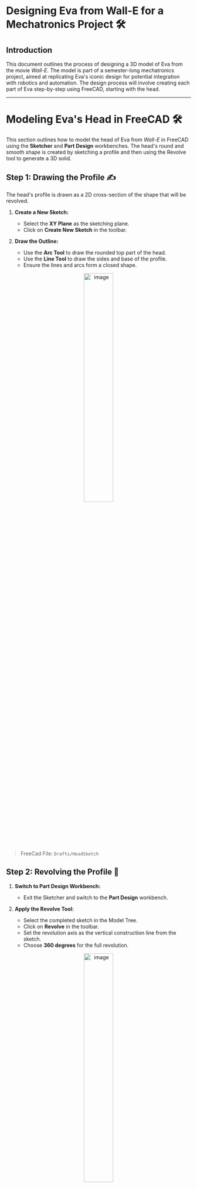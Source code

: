 # Designing Eva from Wall-E for a Mechatronics Project 🛠️

## Introduction
This document outlines the process of designing a 3D model of Eva from the movie *Wall-E*. The model is part of a semester-long mechatronics project, aimed at replicating Eva's iconic design for potential integration with robotics and automation. The design process will involve creating each part of Eva step-by-step using FreeCAD, starting with the head.

---

# Modeling Eva's Head in FreeCAD 🛠️

This section outlines how to model the head of Eva from *Wall-E* in FreeCAD using the **Sketcher** and **Part Design** workbenches. The head's round and smooth shape is created by sketching a profile and then using the Revolve tool to generate a 3D solid.


## Step 1: Drawing the Profile ✍️
The head's profile is drawn as a 2D cross-section of the shape that will be revolved.

1. **Create a New Sketch:**
   - Select the **XY Plane** as the sketching plane.
   - Click on **Create New Sketch** in the toolbar.

2. **Draw the Outline:**
   - Use the **Arc Tool** to draw the rounded top part of the head.
   - Use the **Line Tool** to draw the sides and base of the profile.
   - Ensure the lines and arcs form a closed shape.

<div align="center">
    <img class="logo" src="../media/project/drawing.png" alt="image" width="40%">
</div>

> FreeCad File: `Drafts/HeadSketch`

## Step 2: Revolving the Profile 🔄
1. **Switch to Part Design Workbench:**
   - Exit the Sketcher and switch to the **Part Design** workbench.

2. **Apply the Revolve Tool:**
   - Select the completed sketch in the Model Tree.
   - Click on **Revolve** in the toolbar.
   - Set the revolution axis as the vertical construction line from the sketch.
   - Choose **360 degrees** for the full revolution.

<div align="center">
    <img class="logo" src="../media/project/head.png" alt="image" width="40%">
</div>

> FreeCad File: `Drafts/Revolve`

## Result

The 2D sketch is now a 3D solid representing Eva's head.

<div align="center">
    <img class="logo" src="../media/project/head.gif" alt="image" width="40%">
</div>

# Modeling Eva's Body in FreeCAD 🛠️

This section explains the process of designing Eva's body, starting with a spherical base that is deformed into an ovoid shape and using cutting and slicing operations to shape it into the desired form.

---

## Step 1: Creating the Spherical Base 🌐
1. **Insert a Sphere:**
   - Open the **Part Workbench**.
   - Insert a sphere using the **Create Primitive** tool.
   - Adjust the sphere's radius to roughly match the initial size of Eva's body.

<div align="center">
    <img class="logo" src="../media/project/body-sphere.png" alt="image" width="30%">
</div>

> FreeCad File: `Drafts/Sphere`

2. **Deform the Sphere into an Ovoid:**
   - Use the **Scale Tool** or adjust the properties of the sphere to stretch it along the Z-axis.
   - This creates the ovoid shape characteristic of Eva's body.

3. **Position the Ovoid Shape:**
   - Move the deformed sphere along the Z-axis to align it with the overall design.
   - Ensure it represents the main volume of the body.

<div align="center">
    <img class="logo" src="../media/project/body-base.png" alt="image" width="30%">
</div>

> FreeCad File: `Non-Sized-Parts/.../EvaBody/Body/Sphere001`

## Step 2: Shaping the Neck 🌀

1. **Build Other Sphere:**
   - Generate another sphere with the same radious
   - Locate the sphere at the neck.

2. **Perform a Boolean Cut:**
   - Use the **Boolean Difference Tool** to subtract the smaller ovoid from the larger one.

<div align="center">
    <img class="logo" src="../media/project/body-neck.png" alt="image" width="30%">
</div>

## Step 3: Shaping the Body ✂️
1. **Slice the Ovoid:**
   - Insert a rectangular **Cut Plane** using the **Part Workbench**.
   - Position the plane to remove the bottom portion of the ovoid, flattening the base.
   - Use the **Boolean Cut Tool** to perform the slice.

2. **Create the Arm Openings:**
   - Insert two smaller spheres to represent the arm sockets.
   - Position these spheres symmetrically on the sides of the hollow body.
   - Use the **Boolean Difference Tool** to cut the arm sockets out of the body.

<div align="center">
    <img class="logo" src="../media/project/body-plane-cut.png" alt="image" width="30%">
</div>

## Step 4: Refining the Model ✨
1. **Smooth the Edges:**
   - Apply the **Fillet Tool** to round any sharp edges left from the slicing and cutting operations.

2. **Validate the Design:**
   - Ensure all operations were performed correctly and the resulting body is symmetrical and smooth.

<div align="center">
    <img class="logo" src="../media/project/body-shape.gif" alt="image" width="30%">
</div>

## Construction Tree Breakdown 🌳
| Step            | Operation         | Description                                |
|-----------------|-------------------|--------------------------------------------|
| `Sphere001`     | Create Sphere     | Main body volume                           |
| `Sphere002`     | Create Smaller Sphere | Inner cavity for hollowing the body       |
| `ArmCutLeft`    | Add Sphere        | Sphere positioned to cut left arm socket   |
| `ArmCut`        | Add Sphere        | Sphere positioned to cut right arm socket  |
| `Slice`         | Add Cut Plane     | Plane used to flatten the bottom           |
| `CuttedBody`    | Boolean Operations| Final body after all slicing and cutting   |


The body design is now ready for further detailing, such as attaching arms or adding internal mechanisms.


# Modeling Eva's Arms and Neck Connection in FreeCAD 🛠️

This section details the creation of Eva’s arms and the neck bridge structure that connects the head to the body.

## Step 1: Designing the Arms 🤖

### Right Arm:
1. **Create the Arm Shaft:**
   - Open the **Part Workbench**.
   - Insert a **Cylinder** to serve as the main shaft of the arm.
   - Adjust the radius and height to match Eva’s proportions.

2. **Combine the Shapes:**
   - Use the **Boolean Union Tool** to merge the cylinder and the elliptical end into a single arm structure.

### Left Arm:
1. **Duplicate the Right Arm:**
   - Use `Ctrl+C` and `Ctrl+V` to duplicate the right arm.
   - Mirror the duplicate using the **Transform Tool** to create a symmetrical left arm.
   - Position it on the opposite side of the body.

<div align="center">
    <img class="logo" src="../media/project/arms.png" alt="image" width="30%">
</div>


## Step 2: Creating the Neck Bridge 🌉

1. **Design the Bridge Cylinder:**
   - Insert a **Cylinder** to form the base of the neck bridge.
   - Adjust its dimensions to connect seamlessly between the head and body.

2. **Add the Circular Block:**
   - Switch to the **Sketcher Workbench** and draw a circle.
   - Extrude the circle using the **Part Workbench** to create a block at the top of the bridge cylinder.
   - Position the block so it aligns with the neck opening created in the body.

<div align="center">
    <img class="logo" src="../media/project/arms_and_neck.png" alt="image" width="30%">
</div>

## Step 3: Assembling the Components 🧩
1. **Attach the Arms:**
   - Position the arms symmetrically on either side of the body.
   - Use the **Boolean Union Tool** to connect the arm supports to the body.

2. **Connect the Neck Bridge:**
   - Align the neck bridge with the hollow neck opening in the body.
   - Ensure it is centered and securely attached.

<div align="center">
    <img class="logo" src="../media/project/chest.gif" alt="image" width="30%">
</div>

The arms and neck bridge provide the structure for Eva’s movement and connection between the head and body.

# Adding and Designing Eva's Base with FPGA Compatibility in FreeCAD 🛠️

This section details the steps to add a cylindrical base to Eva, hollow out the object for internal components, and design a base with fixations to securely fit an FPGA. A reference model of the FPGA was used to ensure precise compatibility.

## Step 1: Adding a Cylindrical Base
1. **Create the Base Cylinder:**
   - Open the **Part Workbench**.
   - Add a **Cylinder** primitive below Eva's body.
   - Adjust the radius and height to provide stability and proportionate support for the overall design.

2. **Position the Cylinder:**
   - Align the cylinder with the body’s central axis.
   - Ensure it extends slightly outward to serve as a sturdy base.

3. **Smooth the Edges:**
   - Use the **Fillet Tool** on the cylinder's top edge to create a smooth transition to the body.

<div align="center">
    <img class="logo" src="../media/project/body_with_base.png" alt="image" width="30%">
</div>

## Step 2: Hollowing the Object and Opening the Base
1. **Hollow the Main Body:**
   - Use the **Part Workbench** to insert a smaller internal cylinder.
   - Perform a **Boolean Cut** to subtract the smaller cylinder from the larger body, creating a hollow interior.

2. **Open the Base:**
   - Add another cylinder as a cutting tool to create an opening at the bottom of the base.
   - Align it with the base’s central axis and adjust its radius slightly smaller than the base’s outer diameter.
   - Perform a **Boolean Cut** to create a clean, circular opening at the base.

<div align="center">
    <img class="logo" src="../media/project/hollowed_eva.png" alt="image" width="30%">
</div>

## Step 3: Designing the Base and FPGA Fixations
1. **Import the FPGA Reference Model:**
   - Download an STL or STEP file of the FPGA from an online library.
   - Import the model into FreeCAD using the **File > Import** option.

2. **Create Fixation Points:**
   - Use the **Sketcher Workbench** to draw mounting holes and supports for the FPGA.
   - Extrude the sketches to create solid pillars and slots that align with the FPGA’s mounting points.

3. **Integrate the Fixations with the Base:**
   - Use the **Part Design Workbench** to position the fixations inside the hollowed-out base.
   - Ensure proper alignment with the imported FPGA model.

<div align="center">
    <img class="logo" src="../media/project/fpga-base.png" alt="image" width="30%">
</div>

---

# Finalizing Eva's Assembly in FreeCAD 🛠️

## Overview
This section outlines the final steps in completing Eva's assembly, incorporating internal components such as the FPGA, servo motor, and OLED screen. It also ensures all external parts, like the arms, head, and base, are correctly aligned and connected for a fully functional design.

## Step 1: Adding Internal Components 🧩

### 1.1 Integrating the Servo Motor:
- **Add the Servo:**
  - Import the servo model (e.g., `RefinedServo`) into the workspace.
  - Position the servo within the neck structure to enable rotational movement for the head.

<div align="center">
    <img class="logo" src="../media/project/servo.png" alt="image" width="30%">
</div>

### 1.2 Installing the OLED Screen:
- **Import the OLED Model:**
  - Insert the OLED screen (`OLED_0.91_128x034`) into the body’s front.
- **Positioning:**
  - Align the screen with the opening on the body’s front panel.
  - Adjust the screen’s depth so it sits flush with the body’s outer surface.

<div align="center">
    <img class="logo" src="../media/project/oled.png" alt="image" width="30%">
</div>

## Step 2: Finalizing External Features 🤖

### 2.1 Connecting the Head:
- **Bridge Attachment:**
  - Align the neck bridge (`Neck001`) with the hollow opening at the base of the head (`UpperHeadWithHole`).
  - Use the **Boolean Union Tool** to merge the bridge and head components.

<div align="center">
    <img class="logo" src="../media/project/bridge.png" alt="image" width="30%">
</div>

### 2.2 Attaching the Arms:
- **Use Connectors:**
  - Attach the arms (`LeftArmWithSupport002` and `RightArmWithSupport002`) to the body using custom connectors (`LeftArmConnector` and `RightArmConnector`).
- **Alignment:**
  - Use the **Transform Tool** to ensure the arms are symmetrically aligned on both sides.
- **Secure Attachment:**
  - Perform Boolean operations to fix the connectors to the body, ensuring stability.

## Final Tree Structure 🌳

| Component                | Description                              |
|--------------------------|------------------------------------------|
| `BaseFPGA`               | FPGA securely placed in the base         |
| `RefinedServo`           | Servo for head movement                  |
| `OLED_0.91_128x034`      | Screen integrated into the body          |
| `LeftArmWithSupport002`  | Left arm with connector                  |
| `RightArmWithSupport002` | Right arm with connector                 |
| `Bridge`                 | Connects head to body                    |
| `UpperHeadWithHole`      | Head with an opening for the neck        |
| `PulledBaseConnector`    | Smoothly connects the base to the body   |

---

Eva's assembly is now complete, integrating all internal and external components for a fully functional design. The model is ready for export or further mechanical testing.

<div align="center">
    <img class="logo" src="../media/project/eva-linedraw.png" alt="image" width="30%">
</div>

<div align="center">
    <img class="logo" src="../media/project/eva.png" alt="image" width="30%">
</div>

<div align="center">
    <img class="logo" src="../media/project/eva-raytracing.png" alt="image" width="30%">
</div>